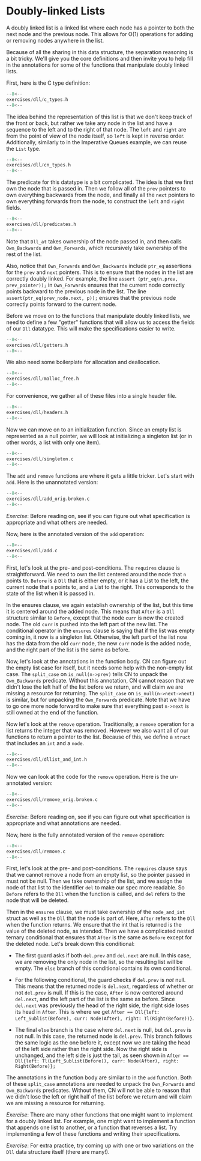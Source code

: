# Doubly-linked Lists

<!-- TODO: BCP: The rest of the tutorial (from here to the end) needs to be checked for consistency of naming and capitalization conventions. -->

A doubly linked list is a linked list where each node has a pointer
to both the next node and the previous node. This allows for O(1)
operations for adding or removing nodes anywhere in the list.

Because of all the sharing in this data structure, the separation
reasoning is a bit tricky. We'll give you the core definitions and
then invite you to help fill in the annotations for some of the
functions that manipulate doubly linked lists.

First, here is the C type definition:

```c title="exercises/dll/c_types.h"
--8<--
exercises/dll/c_types.h
--8<--
```

The idea behind the representation of this list is that we don't keep
track of the front or back, but rather we take any node in the list
and have a sequence to the left and to the right of that node. The `left`
and `right` are from the point of view of the node itself, so `left`
is kept in reverse order. Additionally, similarly to in the
Imperative Queues example, we can reuse the `List` type.

```c title="exercises/dll/cn_types.h"
--8<--
exercises/dll/cn_types.h
--8<--
```

The predicate for this datatype is a bit complicated. The idea is that
we first own the node that is passed in. Then we follow all of the
`prev` pointers to own everything backwards from the node, and finally
all the `next` pointers to own everything forwards from the node, to
construct the `left` and `right` fields.

<!-- TODO: BCP: Maybe rethink the Own_Forwards / Backwards naming -- would something like Queue_At_Left and Queue_At_Right be clearer?? -->

```c title="exercises/dll/predicates.h"
--8<--
exercises/dll/predicates.h
--8<--
```

Note that `Dll_at` takes ownership of the node passed in, and then
calls `Own_Backwards` and `Own_Forwards`, which recursively take
ownership of the rest of the list.

Also, notice that `Own_Forwards` and `Own_Backwards` include `ptr_eq`
assertions for the `prev` and `next` pointers. This is to ensure that
the nodes in the list are correctly doubly linked. For example, the
line `assert (ptr_eq(n.prev, prev_pointer));` in `Own_Forwards`
ensures that the current node correctly points backward to the
previous node in the list. The line `assert(ptr_eq(prev_node.next,
p));` ensures that the previous node correctly points forward to the
current node.

Before we move on to the functions that manipulate doubly linked
lists, we need to define a few "getter" functions that will allow us
to access the fields of our `Dll` datatype. This will make the
specifications easier to write.

```c title="exercises/dll/getters.h"
--8<--
exercises/dll/getters.h
--8<--
```

We also need some boilerplate for allocation and deallocation.

```c title="exercises/dll/malloc_free.h"
--8<--
exercises/dll/malloc_free.h
--8<--
```

For convenience, we gather all of these files into a single header file.

```c title="exercises/dll/headers.h"
--8<--
exercises/dll/headers.h
--8<--
```

<!-- ====================================================================== -->

Now we can move on to an initialization function. Since an empty list
is represented as a null pointer, we will look at initializing a
singleton list (or in other words, a list with only one item).

```c title="exercises/dll/singleton.c"
--8<--
exercises/dll/singleton.c
--8<--
```

<!-- ====================================================================== -->

The `add` and `remove` functions are where it gets a little tricker.
Let's start with `add`. Here is the unannotated version:

```c title="exercises/dll/add_orig.broken.c"
--8<--
exercises/dll/add_orig.broken.c
--8<--
```

_Exercise_: Before reading on, see if you can figure out what
specification is appropriate and what others are needed.

<!-- TODO: BCP: I rather doubt they are going to be able to come up with this specification on their own! We need to set it up earlier with a simpler example (maybe in a whoile earlier section) showing how to use conditionals in specs. -->

Now, here is the annotated version of the `add` operation:

```c title="exercises/dll/add.c"
--8<--
exercises/dll/add.c
--8<--
```

First, let's look at the pre- and post-conditions. The `requires`
clause is straightforward. We need to own the list centered around
the node that `n` points to. `Before` is a `Dll`
that is either empty, or it has a List to the left,
the current node that `n` points to, and a List to the right.
This corresponds to the state of the list when it is passed in.

In the ensures clause, we again establish ownership of the list, but
this time it is centered around the added node. This means that
`After` is a `Dll` structure similar to `Before`, except that the node
`curr` is now the created node. The old `curr` is pushed into the left
part of the new list. The conditional operator in the `ensures` clause
is saying that if the list was empty coming in, it now is a singleton
list. Otherwise, the left part of the list now has the data from
the old `curr` node, the new `curr` node is the added node, and the
right part of the list is the same as before.

Now, let's look at the annotations in the function body. CN can
figure out the empty list case for itself, but it needs some help with
the non-empty list case. The `split_case` on `is_null(n->prev)`
tells CN to unpack the `Own_Backwards` predicate. Without this
annotation, CN cannot reason that we didn't lose the left half of the
list before we return, and will claim we are missing a resource for
returning. The `split_case` on `is_null(n->next->next)` is similar,
but for unpacking the `Own_Forwards` predicate. Note that we have to
go one more node forward to make sure that everything past `n->next`
is still owned at the end of the function.

Now let's look at the `remove` operation. Traditionally, a `remove`
operation for a list returns the integer that was removed. However we
also want all of our functions to return a pointer to the
list. Because of this, we define a `struct` that includes an `int`
and a `node`.

```c title="exercises/dll/dllist_and_int.h"
--8<--
exercises/dll/dllist_and_int.h
--8<--
```

Now we can look at the code for the `remove` operation. Here is the un-annotated version:

```c title="exercises/dll/remove_orig.broken.c"
--8<--
exercises/dll/remove_orig.broken.c
--8<--
```

_Exercise_: Before reading on, see if you can figure out what
specification is appropriate and what annotations are needed.

<!-- TODO: BCP: Again, unlikely the reader is going to be able to figure this out without help. We need some hints. -->

Now, here is the fully annotated version of the `remove` operation:

```c title="exercises/dll/remove.c"
--8<--
exercises/dll/remove.c
--8<--
```

First, let's look at the pre- and post-conditions. The `requires` clause says that we cannot remove a node from an empty list, so the pointer passed in must not be null. Then we take ownership of the list, and we
assign the node of that list to the identifier `del`
to make our spec more readable. So `Before` refers to the `Dll` when the function is called, and `del` refers to the node that will be deleted.

Then in the `ensures` clause, we must take ownership
of the `node_and_int` struct as well as the `Dll` that
the node is part of. Here, `After` refers to the `Dll`
when the function returns. We ensure that the int that is returned is the value of the deleted node, as intended. Then we have a complicated nested ternary conditional that ensures that `After` is the same as `Before` except for the deleted node. Let's break down this conditional:

- The first guard asks if both `del.prev` and `del.next` are null. In this case, we are removing the only node in the list, so the resulting list will be empty. The `else` branch of this conditional contains its own conditional.

- For the following conditional, the guard checks if `del.prev` is
  _not_ null. This means that the returned node is `del.next`,
  regardless of whether or not `del.prev` is null. If this is the
  case, `After` is now centered around `del.next`, and the left part
  of the list is the same as before. Since `del.next` was previously
  the head of the right side, the right side loses its head in
  `After`. This is where we get `After == Dll{left:
Left_Sublist(Before), curr: Node(After), right: Tl(Right(Before))}`.

- The final `else` branch is the case where `del.next` is null, but
  `del.prev` is not null. In this case, the returned node is
  `del.prev`. This branch follows the same logic as the one before it,
  except now we are taking the head of the left side rather than the
  right side. Now the right side is unchanged, and the left side is just
  the tail, as seen shown in `After == Dll{left:
Tl(Left_Sublist(Before)), curr: Node(After), right: Right(Before)};`

The annotations in the function body are similar to in the `add`
function. Both of these `split_case` annotations are needed to unpack
the `Own_Forwards` and `Own_Backwards` predicates. Without them, CN
will not be able to reason that we didn't lose the left or right half
of the list before we return and will claim we are missing a resource
for returning.

<!-- ====================================================================== -->

_Exercise_: There are many other functions that one might want to
implement for a doubly linked list. For example, one might want to
implement a function that appends one list to another, or a function
that reverses a list. Try implementing a few of these functions and
writing their specifications.

_Exercise_: For extra practice, try coming up with one or two
variations on the `Dll` data structure itself (there are many!).


